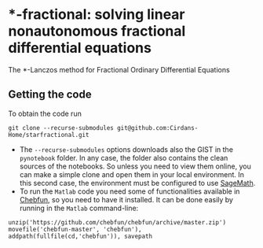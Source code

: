 # *-fractional: solving linear nonautonomous fractional differential equations
The *-Lanczos method for Fractional Ordinary Differential Equations

## Getting the code

To obtain the code run
```
git clone --recurse-submodules git@github.com:Cirdans-Home/starfractional.git
```
- The `--recurse-submodules` options downloads also the GIST in the `pynotebook` folder. In any case, the folder also contains the clean sources of the notebooks. So unless you need to view them online, you can make a simple clone and open them in your local environment. In this second case, the environment must be configured to use [SageMath](https://www.sagemath.org/).
- To run the `Matlab` code you need some of functionalities available in [Chebfun](https://www.chebfun.org/), so you need to have it installed. It can be done easily by running in the `Matlab` command-line:
```
unzip('https://github.com/chebfun/chebfun/archive/master.zip')
movefile('chebfun-master', 'chebfun'), addpath(fullfile(cd,'chebfun')), savepath
```
